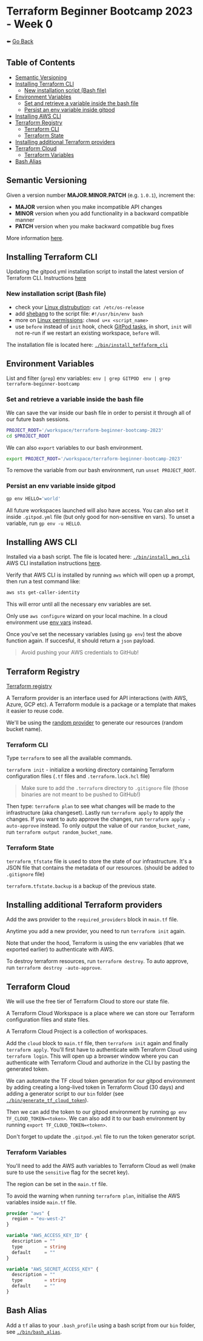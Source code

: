 # Terraform Beginner Bootcamp 2023 - Week 0

⬅️ [Go Back](../README.md)

## Table of Contents

- [Semantic Versioning](#semantic-versioning-)
- [Installing Terraform CLI](#installing-terraform-cli)
  - [New installation script (Bash file)](#new-installation-script-bash-file)
- [Environment Variables](#environment-variables)
  - [Set and retrieve a variable inside the bash file](#set-and-retrieve-a-variable-inside-the-bash-file)
  - [Persist an env variable inside gitpod](#persist-an-env-variable-inside-gitpod)
- [Installing AWS CLI](#installing-aws-cli)
- [Terraform Registry](#terraform-registry)
  - [Terraform CLI](#terraform-cli)
  - [Terraform State](#terraform-state)
- [Installing additional Terraform providers](#installing-additional-terraform-providers)
- [Terraform Cloud](#terraform-cloud)
  - [Terraform Variables](#terraform-variables)
- [Bash Alias](#bash-alias)

## Semantic Versioning

Given a version number **MAJOR.MINOR.PATCH** (e.g. `1.0.1`), increment the:

- **MAJOR** version when you make incompatible API changes
- **MINOR** version when you add functionality in a backward compatible manner
- **PATCH** version when you make backward compatible bug fixes

More information [here](https://semver.org/).

## Installing Terraform CLI

Updating the gitpod.yml installation script to install the latest version of Terraform CLI.
Instructions [here](https://developer.hashicorp.com/terraform/tutorials/aws-get-started/install-cli)

### New installation script (Bash file)

- check your [Linux distrubution](https://linuxize.com/post/how-to-check-linux-version/): `cat /etc/os-release`
- add [shebang](https://linuxize.com/post/bash-shebang/) to the script file: `#!/usr/bin/env bash`
- more on [Linux permissions](https://www.redhat.com/sysadmin/linux-file-permissions-explained):
  `chmod u+x <script_name>`
- use `before` instead of `init` hook, check [GitPod tasks](https://www.gitpod.io/docs/configure/workspaces/tasks), in short, `init` will not re-run if we restart an existing workspace, `before` will.

The installation file is located here: [`./bin/install_teffaform_cli`](./bin/install_terraform_cli)

## Environment Variables

List and filter (`grep`) env variables:
`env | grep GITPOD `
`env | grep terraform-beginner-bootcamp`

### Set and retrieve a variable inside the bash file

We can save the var inside our bash file in order to persist it through all of our future bash sessions.

```bash
PROJECT_ROOT='/workspace/terraform-beginner-bootcamp-2023'
cd $PROJECT_ROOT
```

We can also `export` variables to our bash environment.

```bash
export PROJECT_ROOT='/workspace/terraform-beginner-bootcamp-2023'
```

To remove the variable from our bash environment, run `unset PROJECT_ROOT`.

### Persist an env variable inside gitpod

```bash
gp env HELLO='world'
```

All future workspaces launched will also have access.
You can also set it inside `.gitpod.yml` file (but only good for non-sensitive en vars).
To unset a variable, run `gp env -u HELLO`.

## Installing AWS CLI

Installed via a bash script. The file is located here: [`./bin/install_aws_cli`](./bin/install_aws_cli)
AWS CLI installation instructions [here](https://docs.aws.amazon.com/cli/latest/userguide/getting-started-install.html).

Verify that AWS CLI is installed by running `aws` which will open up a prompt, then run a test command like:

```bash
aws sts get-caller-identity
```

This will error until all the necessary env variables are set.

Only use `aws configure` wizard on your local machine. In a cloud environment use [env vars](https://docs.aws.amazon.com/cli/latest/userguide/cli-configure-envvars.html) instead.

Once you've set the necessary variables (using `gp env`) test the above function again. If succesful, it should return a `json` payload.

> Avoid pushing your AWS credentials to GitHub!

## Terraform Registry

[Terraform registry](https://registry.terraform.io/)

A Terraform provider is an interface used for API interactions (with AWS, Azure, GCP etc).
A Terraform module is a package or a template that makes it easier to reuse code.

We'll be using the [random provider](https://registry.terraform.io/providers/hashicorp/random/latest) to generate our resources (random bucket name).

### Terraform CLI

Type `terraform` to see all the available commands.

`terraform init` - initialize a working directory containing Terraform configuration files (`.tf` files and `.terraform.lock.hcl` file)

> Make sure to add the `.terraform` directory to `.gitignore` file (those binaries are not meant to be pushed to GitHub!)

Then type: `terraform plan` to see what changes will be made to the infrastructure (aka changeset).
Lastly run `terraform apply` to apply the changes.
If you want to auto approve the changes, run `terraform apply -auto-approve` instead.
To only output the value of our `random_bucket_name`, run `terraform output random_bucket_name`.

### Terraform State

`terraform_tfstate` file is used to store the state of our infrastructure. It's a JSON file that contains the metadata of our resources. (should be added to `.gitignore` file)

`terraform.tfstate.backup` is a backup of the previous state.

## Installing additional Terraform providers

Add the aws provider to the `required_providers` block in `main.tf` file.

Anytime you add a new provider, you need to run `terraform init` again.

Note that under the hood, Terraform is using the env variables (that we exported earlier) to authenticate with AWS.

To destroy terraform resources, run `terraform destroy`. To auto approve, run `terraform destroy -auto-approve`.

## Terraform Cloud

We will use the free tier of Terraform Cloud to store our state file.

A Terraform Cloud Workspace is a place where we can store our Terraform configuration files and state files.

A Terraform Cloud Project is a collection of workspaces.

Add the `cloud` block to `main.tf` file, then `terraform init` again and finally `terraform apply`.
You'll first have to authenticate with Terraform Cloud using `terraform login`.
This will open up a browser window where you can authenticate with Terraform Cloud and authorize in the CLI by pasting the generated token.

We can automate the TF cloud token generation for our gitpod environment by adding creating a long-lived token in Terraform Cloud (30 days) and adding a generator script to our `bin` folder (see [`./bin/generate_tf_cloud_token`](./bin/generate_tf_cloud_token)).

Then we can add the token to our gitpod environment by running `gp env TF_CLOUD_TOKEN=<token>`.
We can also add it to our bash environment by running `export TF_CLOUD_TOKEN=<token>`.

Don't forget to update the `.gitpod.yml` file to run the token generator script.

### Terraform Variables

You'll need to add the AWS auth variables to Terraform Cloud as well (make sure to use the `sensitive` flag for the secret key).

The region can be set in the `main.tf` file.

To avoid the warning when running `terraform plan`, initialise the AWS variables inside `main.tf` file.

```terraform
provider "aws" {
  region = "eu-west-2"
}

variable "AWS_ACCESS_KEY_ID" {
  description = ""
  type        = string
  default     = ""
}

variable "AWS_SECRET_ACCESS_KEY" {
  description = ""
  type        = string
  default     = ""
}
```

## Bash Alias

Add a `tf` alias to your `.bash_profile` using a bash script from our `bin` folder, see [`./bin/bash_alias`](./bin/bash_alias).
